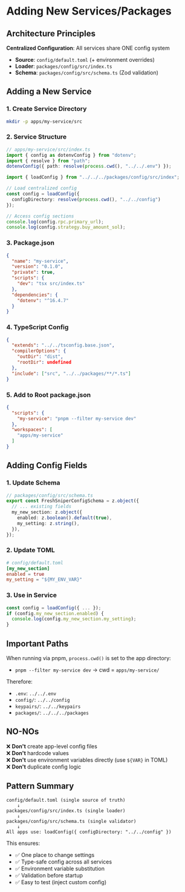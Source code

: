 # Adding New Services/Packages

## Architecture Principles

**Centralized Configuration**: All services share ONE config system
- **Source**: `config/default.toml` (+ environment overrides)
- **Loader**: `packages/config/src/index.ts`
- **Schema**: `packages/config/src/schema.ts` (Zod validation)

## Adding a New Service

### 1. Create Service Directory
```bash
mkdir -p apps/my-service/src
```

### 2. Service Structure
```typescript
// apps/my-service/src/index.ts
import { config as dotenvConfig } from "dotenv";
import { resolve } from "path";
dotenvConfig({ path: resolve(process.cwd(), "../../.env") });

import { loadConfig } from "../../../packages/config/src/index";

// Load centralized config
const config = loadConfig({ 
  configDirectory: resolve(process.cwd(), "../../config") 
});

// Access config sections
console.log(config.rpc.primary_url);
console.log(config.strategy.buy_amount_sol);
```

### 3. Package.json
```json
{
  "name": "my-service",
  "version": "0.1.0",
  "private": true,
  "scripts": {
    "dev": "tsx src/index.ts"
  },
  "dependencies": {
    "dotenv": "^16.4.7"
  }
}
```

### 4. TypeScript Config
```json
{
  "extends": "../../tsconfig.base.json",
  "compilerOptions": {
    "outDir": "dist",
    "rootDir": undefined
  },
  "include": ["src", "../../packages/**/*.ts"]
}
```

### 5. Add to Root package.json
```json
{
  "scripts": {
    "my-service": "pnpm --filter my-service dev"
  },
  "workspaces": [
    "apps/my-service"
  ]
}
```

## Adding Config Fields

### 1. Update Schema
```typescript
// packages/config/src/schema.ts
export const FreshSniperConfigSchema = z.object({
  // ... existing fields
  my_new_section: z.object({
    enabled: z.boolean().default(true),
    my_setting: z.string(),
  }),
});
```

### 2. Update TOML
```toml
# config/default.toml
[my_new_section]
enabled = true
my_setting = "${MY_ENV_VAR}"
```

### 3. Use in Service
```typescript
const config = loadConfig({ ... });
if (config.my_new_section.enabled) {
  console.log(config.my_new_section.my_setting);
}
```

## Important Paths

When running via pnpm, `process.cwd()` is set to the app directory:
- `pnpm --filter my-service dev` → cwd = `apps/my-service/`

Therefore:
- `.env`: `../../.env`
- `config/`: `../../config`
- `keypairs/`: `../../keypairs`
- `packages/`: `../../../packages`

## NO-NOs

❌ **Don't** create app-level config files  
❌ **Don't** hardcode values  
❌ **Don't** use environment variables directly (use `${VAR}` in TOML)  
❌ **Don't** duplicate config logic  

## Pattern Summary

```
config/default.toml (single source of truth)
    ↓
packages/config/src/index.ts (single loader)
    ↓
packages/config/src/schema.ts (single validator)
    ↓
All apps use: loadConfig({ configDirectory: "../../config" })
```

This ensures:
- ✅ One place to change settings
- ✅ Type-safe config across all services
- ✅ Environment variable substitution
- ✅ Validation before startup
- ✅ Easy to test (inject custom config)

